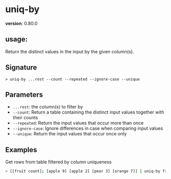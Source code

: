 # uniq-by

**version**: 0.80.0

## **usage**:

Return the distinct values in the input by the given column(s).

## Signature

`> uniq-by ...rest --count --repeated --ignore-case --unique`

## Parameters

- `...rest`: the column(s) to filter by
- `--count`: Return a table containing the distinct input values together with their counts
- `--repeated`: Return the input values that occur more than once
- `--ignore-case`: Ignore differences in case when comparing input values
- `--unique`: Return the input values that occur once only

## Examples

Get rows from table filtered by column uniqueness

```bash
> [[fruit count]; [apple 9] [apple 2] [pear 3] [orange 7]] | uniq-by fruit
```
